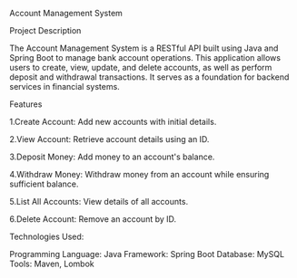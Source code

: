 Account Management System

Project Description

The Account Management System is a RESTful API built using Java and Spring Boot to manage bank account operations.
This application allows users to create, view, update, and delete accounts, as well as perform deposit and withdrawal transactions. 
It serves as a foundation for backend services in financial systems.

Features

1.Create Account: Add new accounts with initial details.

2.View Account: Retrieve account details using an ID.

3.Deposit Money: Add money to an account's balance.

4.Withdraw Money: Withdraw money from an account while ensuring sufficient balance.

5.List All Accounts: View details of all accounts.

6.Delete Account: Remove an account by ID.

Technologies Used:

Programming Language: Java
Framework: Spring Boot
Database: MySQL
Tools: Maven, Lombok
